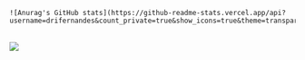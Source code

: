 

    ![Anurag's GitHub stats](https://github-readme-stats.vercel.app/api?username=drifernandes&count_private=true&show_icons=true&theme=transparent)
<div> <br><a href="https://github.com/drifernandes/github-readme-stats">
    <img height:"180cm" src="https://github-readme-stats.vercel.app/api/top-langs/?username=drifernandes&layout=compact&langs_count=16&theme=dracula"/>
  </a>
</div>

